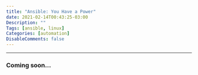 ```yaml
---
title: "Ansible: You Have a Power"
date: 2021-02-14T00:43:25-03:00
Description: ""
Tags: [ansible, linux]
Categories: [automation]
DisableComments: false
---
```


* * *

### Coming soon...